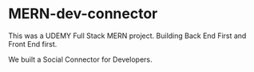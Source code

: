 # MERN-dev-connector


This was a UDEMY Full Stack MERN project.  Building Back End First and Front End first.

We built a Social Connector for Developers. 
